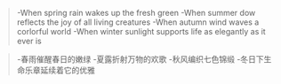 > -When spring rain wakes up the fresh green
> -When summer dow reflects the joy of all living creatures
> -When autumn wind waves a corlorful world
> -When winter sunlight supports life as elegantly as it ever is

> -春雨催醒春日的嫩绿
> -夏露折射万物的欢歌
> -秋风编织七色锦缎
> -冬日下生命乐章延续着它的优雅
